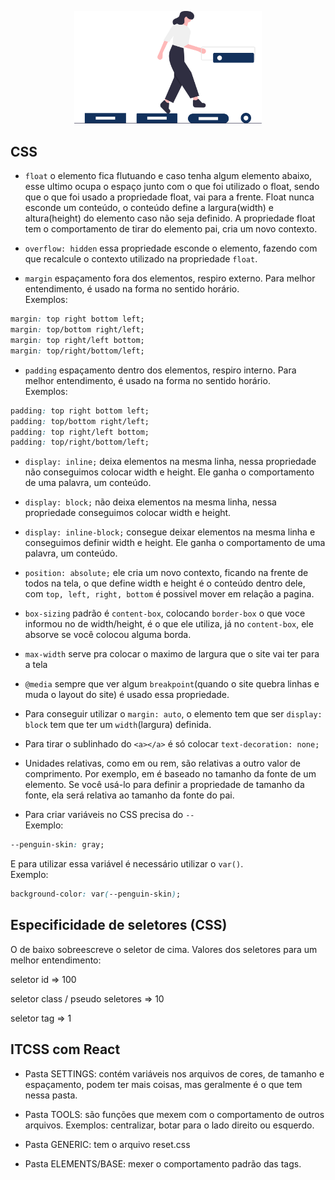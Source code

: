 <p align="center">
  <img src="../img/css.svg" width="300">
</p>

## CSS

- `float` o elemento fica flutuando e caso tenha algum elemento abaixo, esse ultimo ocupa o espaço junto com o que foi utilizado o float, sendo que o que foi usado a propriedade float, vai para a frente. Float nunca esconde um conteúdo, o conteúdo define a largura(width) e altura(height) do elemento caso não seja definido. A propriedade float tem o comportamento de tirar do elemento pai, cria um novo contexto.

- `overflow: hidden` essa propriedade esconde o elemento, fazendo com que recalcule o contexto utilizado na propriedade `float`.

- `margin` espaçamento fora dos elementos, respiro externo. Para melhor entendimento, é usado na forma no sentido horário.<br/>
  Exemplos:

```css
margin: top right bottom left;
margin: top/bottom right/left;
margin: top right/left bottom;
margin: top/right/bottom/left;
```

- `padding` espaçamento dentro dos elementos, respiro interno. Para melhor entendimento, é usado na forma no sentido horário.<br/>
  Exemplos:

```css
padding: top right bottom left;
padding: top/bottom right/left;
padding: top right/left bottom;
padding: top/right/bottom/left;
```

- `display: inline;` deixa elementos na mesma linha, nessa propriedade não conseguimos colocar width e height. Ele ganha o comportamento de uma palavra, um conteúdo.

- `display: block;` não deixa elementos na mesma linha, nessa propriedade conseguimos colocar width e height.

- `display: inline-block;` consegue deixar elementos na mesma linha e conseguimos definir width e height. Ele ganha o comportamento de uma palavra, um conteúdo.

- `position: absolute;` ele cria um novo contexto, ficando na frente de todos na tela, o que define width e height é o conteúdo dentro dele, com `top, left, right, bottom` é possivel mover em relação a pagina.

- `box-sizing` padrão é `content-box`, colocando `border-box` o que voce informou no de width/height, é o que ele utiliza, já no `content-box`, ele absorve se você colocou alguma borda.

- `max-width` serve pra colocar o maximo de largura que o site vai ter para a tela

- `@media` sempre que ver algum `breakpoint`(quando o site quebra linhas e muda o layout do site) é usado essa propriedade.

- Para conseguir utilizar o `margin: auto`, o elemento tem que ser `display: block` tem que ter um `width`(largura) definida.

- Para tirar o sublinhado do `<a></a>` é só colocar `text-decoration: none;`

- Unidades relativas, como em ou rem, são relativas a outro valor de comprimento. Por exemplo, em é baseado no tamanho da fonte de um elemento. Se você usá-lo para definir a propriedade de tamanho da fonte, ela será relativa ao tamanho da fonte do pai.

- Para criar variáveis no CSS precisa do `--`<br/>
Exemplo:
```css
--penguin-skin: gray;
``` 
E para utilizar essa variável é necessário utilizar o `var()`.<br>
Exemplo:
```css
background-color: var(--penguin-skin);
```

## Especificidade de seletores (CSS)

O de baixo sobreescreve o seletor de cima. Valores dos seletores para um melhor entendimento:

seletor id => 100

seletor class / pseudo seletores => 10

seletor tag => 1

## ITCSS com React

- Pasta SETTINGS: contém variáveis nos arquivos de cores, de tamanho e espaçamento, podem ter mais coisas, mas geralmente é o que tem nessa pasta.

- Pasta TOOLS: são funções que mexem com o comportamento de outros arquivos. Exemplos: centralizar, botar para o lado direito ou esquerdo.

- Pasta GENERIC: tem o arquivo reset.css

- Pasta ELEMENTS/BASE: mexer o comportamento padrão das tags.